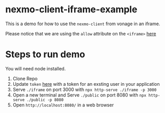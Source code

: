 # nexmo-client-iframe-example
This is a demo for how to use the `nexmo-client` from vonage in an iframe.

Please notice that we are using the `allow` attribute on the `<iframe>` [here](https://github.com/NatoNathan/nexmo-client-iframe-example/blob/85f625c35ad0ccd2e24f031a6d9fe538c1c8dcea/public/index.html#L10)

# Steps to run demo

You will need node installed.

1. Clone Repo
2. Update `token` [here](https://github.com/NatoNathan/nexmo-client-iframe-example/blob/85f625c35ad0ccd2e24f031a6d9fe538c1c8dcea/iframe/index.js#L3) with a token for an exsting user in your application
3. Serve `./iframe` on port 3000 with `npx http-serve ./iframe -p 3000`
4. Open a new terminal and Serve `./public` on port 8080 with `npx http-serve ./public -p 8080`
5. Open `http://localhost:8080/` in a web browser
